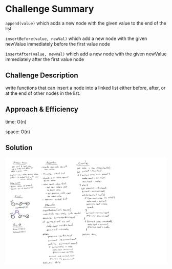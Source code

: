# Challenge Summary
<!-- Short summary or background information -->
`append(value)` which adds a new node with the given value to the end of the list

`insertBefore(value, newVal)` which add a new node with the given newValue immediately before the first value node

`insertAfter(value, newVal)` which add a new node with the given newValue immediately after the first value node

## Challenge Description
<!-- Description of the challenge -->

write functions that can insert a node into a linked list either before, after, or at the end of other nodes in the list.

## Approach & Efficiency
<!-- What approach did you take? Why? What is the Big O space/time for this approach? -->
time: O(n)

space: O(n)

## Solution
<!-- Embedded whiteboard image -->
![whiteboard](../assests/ll-insertion.png)
